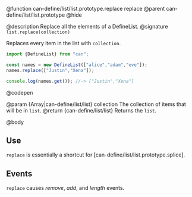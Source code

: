 @function can-define/list/list.prototype.replace replace
@parent can-define/list/list.prototype
@hide

@description Replace all the elements of a DefineList.
@signature `list.replace(collection)`

  Replaces every item in the list with `collection`.

  ```js
  import {DefineList} from "can";

  const names = new DefineList(["alice","adam","eve"]);
  names.replace(["Justin","Xena"]);

  console.log(names.get()); //-> ["Justin","Xena"]
  ```
  @codepen

  @param {Array|can-define/list/list} collection The collection of items that will be in `list`.
  @return {can-define/list/list} Returns the `list`.

@body

## Use

`replace` is essentially a shortcut for [can-define/list/list.prototype.splice].

## Events

`replace` causes _remove_, _add_, and _length_ events.
